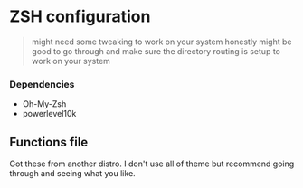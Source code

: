 # ZSH configuration

> might need some tweaking to work on your system
> honestly might be good to go through and make sure the directory routing is setup to work on your system

### Dependencies

- Oh-My-Zsh
- powerlevel10k

## Functions file

Got these from another distro. I don't use all of theme but recommend going through and seeing what you like.

